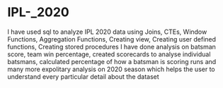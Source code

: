 # IPL-_2020
I have used sql to analyze IPL 2020 data using Joins, CTEs, Window Functions, Aggregation Functions, Creating view, Creating user defined functions, Creating stored procedures
I have done analysis on batsman score, team win percentage, created scorecards to analyse individual batsmans, calculated percentage of how a batsman is scoring runs and many more expolitary analysis on 2020 season which helps the user to understand every particular detail about the dataset
